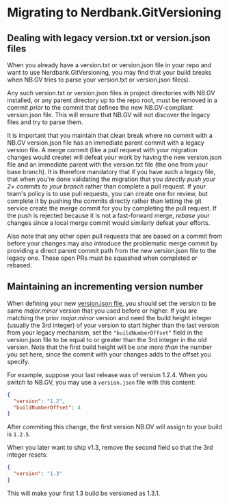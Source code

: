 # Migrating to Nerdbank.GitVersioning

## Dealing with legacy version.txt or version.json files

When you already have a version.txt or version.json file in your repo and want to use Nerdbank.GitVersioning,
you may find that your build breaks when NB.GV tries to parse your version.txt or version.json file(s).

Any such version.txt or version.json files in project directories with NB.GV installed, or any parent directory up to the repo root, must be removed in a commit *prior* to the commit that defines the new NB.GV-compliant version.json file. This will ensure that NB.GV will not discover the legacy files and try to parse them.

It is important that you maintain that clean break where no commit with a NB.GV version.json file has an immediate parent commit with a legacy version file. A merge commit (like a pull request with your migration changes would create) will defeat your work by having the new version.json file and an immediate parent with the version.txt file (the one from your base branch). It is therefore mandatory that if you have such a legacy file, that when you're done validating the migration that you *directly push your 2+ commits to your branch* rather than complete a pull request. If your team's policy is to use pull requests, you can create one for review, but complete it by pushing the commits directly rather than letting the git service create the merge commit for you by completing the pull request. If the push is rejected because it is not a fast-forward merge, *rebase* your changes since a local merge commit would similarly defeat your efforts.

Also note that any other open pull requests that are based on a commit from before your changes may also introduce the problematic merge commit by providing a direct parent commit path from the new version.json file to the legacy one. These open PRs must be squashed when completed or rebased.

## Maintaining an incrementing version number

When defining your new [version.json file](versionJson.md), you should set the version to be same *major.minor* version that you used before or higher.
If you are matching the prior *major.minor* version and need the build height integer (usually the 3rd integer) of your version to start higher than the last version from your legacy mechanism, set the `"buildNumberOffset"` field in the version.json file to be equal to or greater than the 3rd integer in the old version. Note that the first build height will be *one more than* the number you set here, since the commit with your changes adds to the offset you specify.

For example, suppose your last release was of version 1.2.4. When you switch to NB.GV, you may use a `version.json` file with this content:

```json
{
  "version": "1.2",
  "buildNumberOffset": 4
}
```

After commiting this change, the first version NB.GV will assign to your build is `1.2.5`.

When you later want to ship v1.3, remove the second field so that the 3rd integer resets:

```json
{
  "version": "1.3"
}
```

This will make your first 1.3 build be versioned as 1.3.1.
